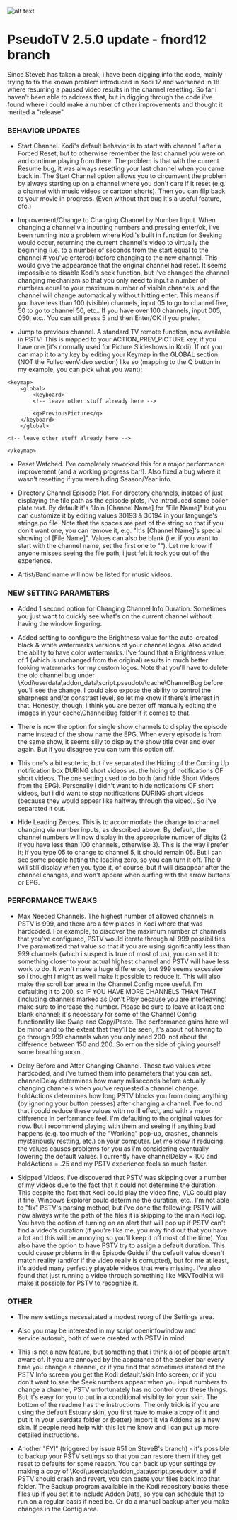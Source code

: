 ![alt text](https://github.com/fnord12/script.pseudotv/blob/master/resources/images/Default.png?raw=true "PseudoTV Logo")

PseudoTV 2.5.0 update - fnord12 branch
======

Since Steveb has taken a break, i have been digging into the code, mainly trying to fix the known problem introduced in Kodi 17 and worsened in 18 where resuming a paused video results in the channel resetting.  So far i haven't been able to address that, but in digging through the code i've found where i could make a number of other improvements and thought it merited a "release".

### BEHAVIOR UPDATES

* Start Channel. Kodi's default behavior is to start with channel 1 after a Forced Reset, but to otherwise remember the last channel you were on and continue playing from there.  The problem is that with the current Resume bug, it was always resetting your last channel when you came back in.  The Start Channel option allows you to circumvent the problem by always starting up on a channel where you don't care if it reset (e.g. a channel with music videos or cartoon shorts).  Then you can flip back to your movie in progress.  (Even without that bug it's a useful feature, ofc.)

* Improvement/Change to Changing Channel by Number Input. When changing a channel via inputting numbers and pressing enter/ok, i've been running into a problem where Kodi's built in function for Seeking would occur, returning the current channel's video to virtually the beginning (i.e. to a number of seconds from the start equal to the channel # you've entered) before changing to the new channel.  This would give the appearance that the original channel had reset.  It seems impossible to disable Kodi's seek function, but i've changed the channel changing mechanism so that you only need to input a number of numbers equal to your maximum number of visible channels, and the channel will change automatically without hitting enter.  This means if you have less than 100 (visible) channels, input 05 to go to channel five, 50 to go to channel 50, etc..  If you have over 100 channels, input 005, 050, etc..  You can still press 5 and then Enter/OK if you prefer.

* Jump to previous channel.  A standard TV remote function, now available in PSTV!  This is mapped to your ACTION_PREV_PICTURE key, if you have one (it's normally used for Picture Slideshows in Kodi).  If not you can map it to any key by editing your Keymap in the GLOBAL section (NOT the FullscreenVideo section) like so (mapping to the Q button in my example, you can pick what you want):

```
<keymap>
    <global>
        <keyboard>
		<!-- leave other stuff already here -->
			
		<q>PreviousPicture</q>
	</keyboard>
    </global>
	
<!-- leave other stuff already here -->
	
</keymap>
```

* Reset Watched. I've completely reworked this for a major performance improvement (and a working progress bar!).  Also fixed a bug where it wasn't resetting if you were hiding Season/Year info.

* Directory Channel Episode Plot. For directory channels, instead of just displaying the file path as the episode plots, i've introduced some boiler plate text.  By default it's "Join [Channel Name] for "File Name]" but you can customize it by editing values 30193 & 30194 in your language's strings.po file.  Note that the spaces are part of the string so that if you don't want one, you can remove it, e.g. "It's [Channel Name]'s special showing of [File Name]".  Values can also be blank (i.e. if you want to start with the channel name, set the first one to "").  Let me know if anyone misses seeing the file path; i just felt it took you out of the experience.

* Artist/Band name will now be listed for music videos.

### NEW SETTING PARAMETERS

* Added 1 second option for Changing Channel Info Duration.  Sometimes you just want to quickly see what's on the current channel without having the window lingering.

* Added setting to configure the Brightness value for the auto-created black & white watermarks versions of your channel logos.  Also added the ability to have color watermarks.  I've found that a Brightness value of 1 (which is unchanged from the original) results in much better looking watermarks for my custom logos.  Note that you'll have to delete the old channel bug under \Kodi\userdata\addon_data\script.pseudotv\cache\ChannelBug before you'll see the change.  I could also expose the ability to control the sharpness and/or constrast level, so let me know if there's interest in that.  Honestly, though, i think you are better off manually editing the images in your cache\ChannelBug folder if it comes to that.

* There is now the option for single show channels to display the episode name instead of the show name the EPG.  When every episode is from the same show, it seems silly to display the show title over and over again.  But if you disagree you can turn this option off.

* This one's a bit esoteric, but i've separated the Hiding of the Coming Up notification box DURING short videos vs. the hiding of notifications OF short videos.  The one setting used to do both (and hide Short Videos from the EPG).  Personally i didn't want to hide nofications OF short videos, but i did want to stop notifications DURING short videos (because they would appear like halfway through the video).  So i've separated it out. 

* Hide Leading Zeroes.  This is to accommodate the change to channel changing via number inputs, as described above.  By default, the channel numbers will now display in the appropriate number of digits (2 if you have less than 100 channels, otherwise 3).  This is the way i prefer it; if you type 05 to change to channel 5, it should remain 05.  But i can see some people hating the leading zero, so you can turn it off.  The 0 will still display when you type it, of course, but it will disappear after the channel changes, and won't appear when surfing with the arrow buttons or EPG.

### PERFORMANCE TWEAKS

* Max Needed Channels. The highest number of allowed channels in PSTV is 999, and there are a few places in Kodi where that was hardcoded.  For example, to discover the maximum number of channels that you've configured, PSTV would iterate through all 999 possibilities.  I've paramatized that value so that if you are using significantly less than 999 channels (which i suspect is true of most of us), you can set it to something closer to your actual highest channel and PSTV will have less work to do.  It won't make a huge difference, but 999 seems excessive so i thought i might as well make it possible to reduce it.  This will also make the scroll bar area in the Channel Config more useful.  I'm defaulting it to 200, so IF YOU HAVE MORE CHANNELS THAN THAT (including channels marked as Don't Play because you are interleaving) make sure to increase the number.  Please be sure to leave at least one blank channel; it's necessary for some of the Channel Config functionality like Swap and Copy/Paste.  The performance gains here will be minor and to the extent that they'll be seen, it's about not having to go through 999 channels when you only need 200, not about the difference between 150 and 200.  So err on the side of giving yourself some breathing room.

* Delay Before and After Changing Channel. These two values were hardcoded, and i've turned them into parameters that you can set.  channelDelay determines how many miliseconds before actually changing channels when you've requested a channel change.  holdActions determines how long PSTV blocks you from doing anything (by ignoring your button presses) after changing a channel.  I've found that i could reduce these values with no ill effect, and with a major difference in performance feel.  I'm defaulting to the original values for now.  But i recommend playing with them and seeing if anything bad happens (e.g. too much of the "Working" pop-up, crashes, channels mysteriously restting, etc.) on your computer.  Let me know if reducing the values causes problems for you as i'm considering eventually lowering the default values.  I currently have channelDelay = 100 and holdActions = .25 and my PSTV experience feels so much faster.

* Skipped Videos. I've discovered that PSTV was skipping over a number of my videos due to the fact that it could not determine the duration.  This despite the fact that Kodi could play the video fine, VLC could play it fine, Windows Explorer could determine the duration, etc..  I'm not able to "fix" PSTV's parsing method, but i've done the following: PSTV will now always write the path of the files it is skipping to the main Kodi log.  You have the option of turning on an alert that will pop up if PSTV can't find a video's duration (if you're like me, you may find out that you have a lot and this will be annoying so you'll keep it off most of the time).  You also have the option to have PSTV try to assign a default duration.  This could cause problems in the Episode Guide if the default value doesn't match reality (and/or if the video really is corrupted), but for me at least, it's added many perfectly playable videos that were missing.  I've also found that just running a video through something like MKVToolNix will make it possible for PSTV to recognize it.

### OTHER
* The new settings necessitated a modest reorg of the Settings area.

* Also you may be interested in my script.openinfowindow and service.autosub, both of were created with PSTV in mind.

* This is not a new feature, but something that i think a lot of people aren't aware of.  If you are annoyed by the apparance of the seeker bar every time you change a channel, or if you find that sometimes instead of the PSTV Info screen you get the Kodi default/skin Info screen, or if you don't want to see the Seek numbers appear when you input numbers to change a channel, PSTV unfortunately has no control over these things.  But it's easy for you to put in a conditional visiblity for your skin.  The bottom of the readme has the instructions.  The only trick is if you are using the default Estuary skin, you first have to make a copy of it and put it in your userdata folder or (better) import it via Addons as a new skin.  If people need help with this let me know and i can put up more detailed instructions.

* Another "FYI" (triggered by issue #51 on SteveB's branch) - it's possible to backup your PSTV settings so that you can restore them if they get reset to defaults for some reason.  You can back up your settings by making a copy of \Kodi\userdata\addon_data\script.pseudotv\, and if PSTV should crash and revert, you can paste your files back into that folder.  The Backup program available in the Kodi repository backs these files up if you set it to include Addon Data, so you can schedule that to run on a regular basis if need be.  Or do a manual backup after you make changes in the Config area.
